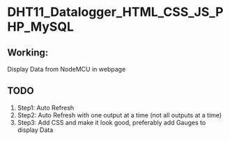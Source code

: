 # DHT11_Datalogger_HTML_CSS_JS_PHP_MySQL

## Working:
Display Data from NodeMCU in webpage

## TODO

1. Step1: Auto Refresh
2. Step2: Auto Refresh with one output at a time (not all outputs at a time)
3. Step3: Add CSS and make it look good, preferably add Gauges to display Data

 
